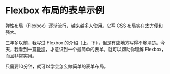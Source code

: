 # Flexbox 布局的表单示例

弹性布局（Flexbox）逐渐流行，越来越多人使用。它写 CSS 布局实在太方便和强大。

三年多以前，我写过 Flexbox 的介绍（上，下），但是有些地方写得不够清楚。今天，我看到一篇[教程](https://zellwk.com/blog/simple-form-with-flexbox/)，才意识到一个最简单的表单，就可以帮助你理解 Flexbox，而且非常实用。

只需要10分钟，就可以学会怎么做简单的表单布局。


